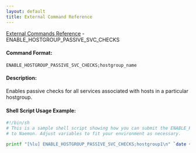 ```yaml
---
layout: default
title: External Command Reference
---
```


<!--
************************************************
* AUTO GENERATED PAGE - USE ./update SCRIPT
************************************************
-->

<span class="glyphicon glyphicon-arrow-up"></span><a href="index.html"> External Commands Reference</a> - ENABLE_HOSTGROUP_PASSIVE_SVC_CHECKS<br>

#### Command Format:

`ENABLE_HOSTGROUP_PASSIVE_SVC_CHECKS;hostgroup_name`

#### Description:

Enables passive checks for all services associated with hosts in a particular hostgroup.

#### Shell Script Usage Example:

```sh
#!/bin/sh
# This is a sample shell script showing how you can submit the ENABLE_HOSTGROUP_PASSIVE_SVC_CHECKS command
# to Naemon. Adjust variables to fit your environment as necessary.

printf "[%lu] ENABLE_HOSTGROUP_PASSIVE_SVC_CHECKS;hostgroup1\n" `date +%s` > /var/lib/naemon/naemon.cmd
```
